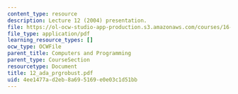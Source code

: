 ```yaml
---
content_type: resource
description: Lecture 12 (2004) presentation.
file: https://ol-ocw-studio-app-production.s3.amazonaws.com/courses/16-01-unified-engineering-i-ii-iii-iv-fall-2005-spring-2006/4ee1477ad2eb8a695169e0e03c1d51bb_12_ada_prgrobust.pdf
file_type: application/pdf
learning_resource_types: []
ocw_type: OCWFile
parent_title: Computers and Programming
parent_type: CourseSection
resourcetype: Document
title: 12_ada_prgrobust.pdf
uid: 4ee1477a-d2eb-8a69-5169-e0e03c1d51bb
---
```

